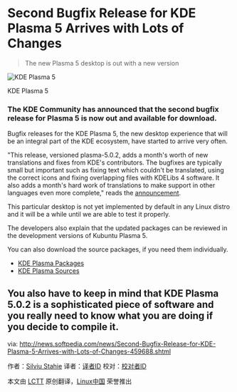 Second Bugfix Release for KDE Plasma 5 Arrives with Lots of Changes
================================================================================
> The new Plasma 5 desktop is out with a new version

![KDE Plasma 5](http://i1-news.softpedia-static.com/images/news2/Second-Bugfix-Release-for-KDE-Plasma-5-Arrives-with-Lots-of-Changes-459688-2.jpg)

KDE Plasma 5

### The KDE Community has announced that the second bugfix release for Plasma 5 is now out and available for download. ###

Bugfix releases for the KDE Plasma 5, the new desktop experience that will be an integral part of the KDE ecosystem, have started to arrive very often.

"This release, versioned plasma-5.0.2, adds a month's worth of new translations and fixes from KDE's contributors. The bugfixes are typically small but important such as fixing text which couldn't be translated, using the correct icons and fixing overlapping files with KDELibs 4 software. It also adds a month's hard work of translations to make support in other languages even more complete," reads the [announcement][1].

This particular desktop is not yet implemented by default in any Linux distro and it will be a while until we are able to test it properly.

The developers also explain that the updated packages can be reviewed in the development versions of Kubuntu Plasma 5.

You can also download the source packages, if you need them individually.

- [KDE Plasma Packages][2]
- [KDE Plasma Sources][3]

You also have to keep in mind that KDE Plasma 5.0.2 is a sophisticated piece of software and you really need to know what you are doing if you decide to compile it. 
--------------------------------------------------------------------------------

via: http://news.softpedia.com/news/Second-Bugfix-Release-for-KDE-Plasma-5-Arrives-with-Lots-of-Changes-459688.shtml

作者：[Silviu Stahie][a]
译者：[译者ID](https://github.com/译者ID)
校对：[校对者ID](https://github.com/校对者ID)

本文由 [LCTT](https://github.com/LCTT/TranslateProject) 原创翻译，[Linux中国](http://linux.cn/) 荣誉推出

[a]:http://news.softpedia.com/editors/browse/silviu-stahie
[1]:http://kde.org/announcements/plasma-5.0.2.php
[2]:https://community.kde.org/Plasma/Packages
[3]:http://kde.org/info/plasma-5.0.2.php